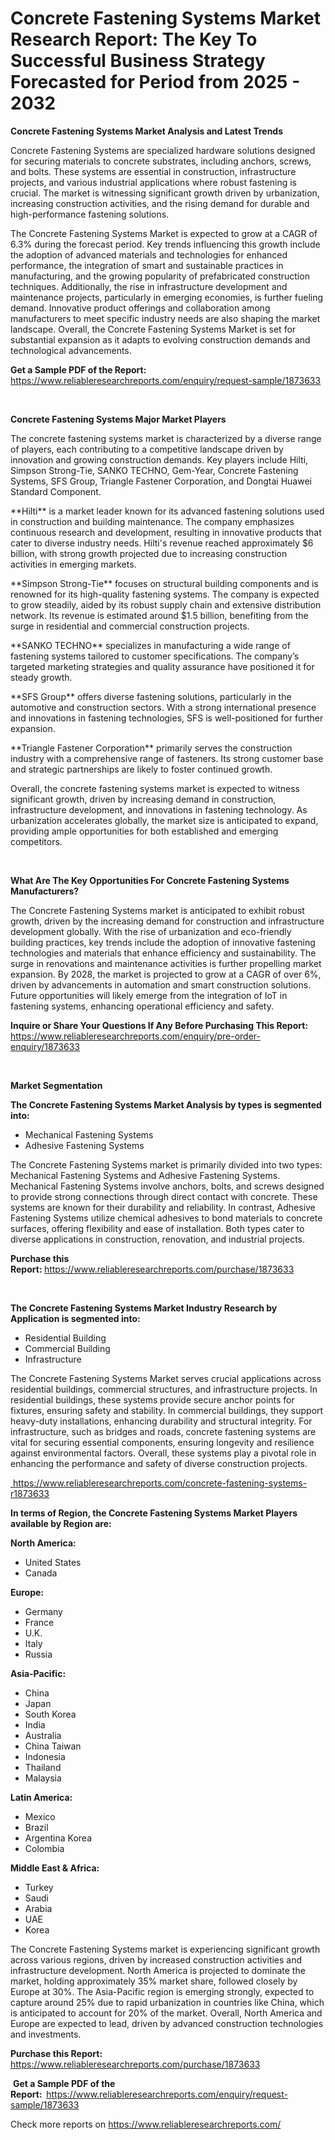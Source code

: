 <p><h1>Concrete Fastening Systems Market Research Report: The Key To Successful Business Strategy Forecasted for Period from 2025 - 2032</h1></p><p><strong>Concrete Fastening Systems Market Analysis and Latest Trends</strong></p>
<p><p>Concrete Fastening Systems are specialized hardware solutions designed for securing materials to concrete substrates, including anchors, screws, and bolts. These systems are essential in construction, infrastructure projects, and various industrial applications where robust fastening is crucial. The market is witnessing significant growth driven by urbanization, increasing construction activities, and the rising demand for durable and high-performance fastening solutions.</p><p>The Concrete Fastening Systems Market is expected to grow at a CAGR of 6.3% during the forecast period. Key trends influencing this growth include the adoption of advanced materials and technologies for enhanced performance, the integration of smart and sustainable practices in manufacturing, and the growing popularity of prefabricated construction techniques. Additionally, the rise in infrastructure development and maintenance projects, particularly in emerging economies, is further fueling demand. Innovative product offerings and collaboration among manufacturers to meet specific industry needs are also shaping the market landscape. Overall, the Concrete Fastening Systems Market is set for substantial expansion as it adapts to evolving construction demands and technological advancements.</p></p>
<p><strong>Get a Sample PDF of the Report:&nbsp;</strong> <a href="https://www.reliableresearchreports.com/enquiry/request-sample/1873633?utm_campaign=3567&utm_medium=2&utm_source=Github&utm_content=ia&utm_term=31032025&utm_id=concrete-fastening-systems">https://www.reliableresearchreports.com/enquiry/request-sample/1873633</a></p>
<p>&nbsp;</p>
<p><strong>Concrete Fastening Systems Major Market Players</strong></p>
<p><p>The concrete fastening systems market is characterized by a diverse range of players, each contributing to a competitive landscape driven by innovation and growing construction demands. Key players include Hilti, Simpson Strong-Tie, SANKO TECHNO, Gem-Year, Concrete Fastening Systems, SFS Group, Triangle Fastener Corporation, and Dongtai Huawei Standard Component.</p><p>**Hilti** is a market leader known for its advanced fastening solutions used in construction and building maintenance. The company emphasizes continuous research and development, resulting in innovative products that cater to diverse industry needs. Hilti's revenue reached approximately $6 billion, with strong growth projected due to increasing construction activities in emerging markets.</p><p>**Simpson Strong-Tie** focuses on structural building components and is renowned for its high-quality fastening systems. The company is expected to grow steadily, aided by its robust supply chain and extensive distribution network. Its revenue is estimated around $1.5 billion, benefiting from the surge in residential and commercial construction projects.</p><p>**SANKO TECHNO** specializes in manufacturing a wide range of fastening systems tailored to customer specifications. The company’s targeted marketing strategies and quality assurance have positioned it for steady growth. </p><p>**SFS Group** offers diverse fastening solutions, particularly in the automotive and construction sectors. With a strong international presence and innovations in fastening technologies, SFS is well-positioned for further expansion.</p><p>**Triangle Fastener Corporation** primarily serves the construction industry with a comprehensive range of fasteners. Its strong customer base and strategic partnerships are likely to foster continued growth.</p><p>Overall, the concrete fastening systems market is expected to witness significant growth, driven by increasing demand in construction, infrastructure development, and innovations in fastening technology. As urbanization accelerates globally, the market size is anticipated to expand, providing ample opportunities for both established and emerging competitors.</p></p>
<p>&nbsp;</p>
<p><strong>What Are The Key Opportunities For Concrete Fastening Systems Manufacturers?</strong></p>
<p><p>The Concrete Fastening Systems market is anticipated to exhibit robust growth, driven by the increasing demand for construction and infrastructure development globally. With the rise of urbanization and eco-friendly building practices, key trends include the adoption of innovative fastening technologies and materials that enhance efficiency and sustainability. The surge in renovations and maintenance activities is further propelling market expansion. By 2028, the market is projected to grow at a CAGR of over 6%, driven by advancements in automation and smart construction solutions. Future opportunities will likely emerge from the integration of IoT in fastening systems, enhancing operational efficiency and safety.</p></p>
<p><strong>Inquire or Share Your Questions If Any Before Purchasing This Report:</strong> <a href="https://www.reliableresearchreports.com/enquiry/pre-order-enquiry/1873633?utm_campaign=3567&utm_medium=2&utm_source=Github&utm_content=ia&utm_term=31032025&utm_id=concrete-fastening-systems">https://www.reliableresearchreports.com/enquiry/pre-order-enquiry/1873633</a></p>
<p>&nbsp;</p>
<p><strong>Market Segmentation</strong></p>
<p><strong>The Concrete Fastening Systems Market Analysis by types is segmented into:</strong></p>
<p><ul><li>Mechanical Fastening Systems</li><li>Adhesive Fastening Systems</li></ul></p>
<p><p>The Concrete Fastening Systems market is primarily divided into two types: Mechanical Fastening Systems and Adhesive Fastening Systems. Mechanical Fastening Systems involve anchors, bolts, and screws designed to provide strong connections through direct contact with concrete. These systems are known for their durability and reliability. In contrast, Adhesive Fastening Systems utilize chemical adhesives to bond materials to concrete surfaces, offering flexibility and ease of installation. Both types cater to diverse applications in construction, renovation, and industrial projects.</p></p>
<p><strong>Purchase this Report:&nbsp;</strong><a href="https://www.reliableresearchreports.com/purchase/1873633?utm_campaign=3567&utm_medium=2&utm_source=Github&utm_content=ia&utm_term=31032025&utm_id=concrete-fastening-systems">https://www.reliableresearchreports.com/purchase/1873633</a></p>
<p>&nbsp;</p>
<p><strong>The Concrete Fastening Systems Market Industry Research by Application is segmented into:</strong></p>
<p><ul><li>Residential Building</li><li>Commercial Building</li><li>Infrastructure</li></ul></p>
<p><p>The Concrete Fastening Systems Market serves crucial applications across residential buildings, commercial structures, and infrastructure projects. In residential buildings, these systems provide secure anchor points for fixtures, ensuring safety and stability. In commercial buildings, they support heavy-duty installations, enhancing durability and structural integrity. For infrastructure, such as bridges and roads, concrete fastening systems are vital for securing essential components, ensuring longevity and resilience against environmental factors. Overall, these systems play a pivotal role in enhancing the performance and safety of diverse construction projects.</p></p>
<p><a href="https://www.reliableresearchreports.com/concrete-fastening-systems-r1873633?utm_campaign=3567&utm_medium=2&utm_source=Github&utm_content=ia&utm_term=31032025&utm_id=concrete-fastening-systems">&nbsp;https://www.reliableresearchreports.com/concrete-fastening-systems-r1873633</a></p>
<p><strong>In terms of Region, the Concrete Fastening Systems Market Players available by Region are:</strong></p>
<p>
    <p> <strong> North America: </strong>
        <ul>
            <li>United States</li>
            <li>Canada</li>
        </ul>
        </p> 
    <p> <strong> Europe: </strong>
        <ul>
            <li>Germany</li>
            <li>France</li>
            <li>U.K.</li>
            <li>Italy</li>
            <li>Russia</li>
        </ul>
        </p> 
    <p> <strong> Asia-Pacific: </strong>
        <ul>
            <li>China</li>
            <li>Japan</li>
            <li>South Korea</li>
            <li>India</li>
            <li>Australia</li>
            <li>China Taiwan</li>
            <li>Indonesia</li>
            <li>Thailand</li>
            <li>Malaysia</li>
        </ul>
        </p> 
    <p> <strong> Latin America: </strong>
        <ul>
            <li>Mexico</li>
            <li>Brazil</li>
            <li>Argentina Korea</li>
            <li>Colombia</li>
        </ul>
        </p> 
    <p> <strong> Middle East & Africa: </strong>
        <ul>
            <li>Turkey</li>
            <li>Saudi</li>
            <li>Arabia</li>
            <li>UAE</li>
            <li>Korea</li>
        </ul>
    </p>
    </p>
<p><p>The Concrete Fastening Systems market is experiencing significant growth across various regions, driven by increased construction activities and infrastructure development. North America is projected to dominate the market, holding approximately 35% market share, followed closely by Europe at 30%. The Asia-Pacific region is emerging strongly, expected to capture around 25% due to rapid urbanization in countries like China, which is anticipated to account for 20% of the market. Overall, North America and Europe are expected to lead, driven by advanced construction technologies and investments.</p></p>
<p><strong>Purchase this Report: </strong><a href="https://www.reliableresearchreports.com/purchase/1873633?utm_campaign=3567&utm_medium=2&utm_source=Github&utm_content=ia&utm_term=31032025&utm_id=concrete-fastening-systems">https://www.reliableresearchreports.com/purchase/1873633</a></p>
<p>&nbsp;<strong>Get a Sample PDF of the Report:&nbsp;&nbsp;</strong><a href="https://www.reliableresearchreports.com/enquiry/request-sample/1873633?utm_campaign=3567&utm_medium=2&utm_source=Github&utm_content=ia&utm_term=31032025&utm_id=concrete-fastening-systems">https://www.reliableresearchreports.com/enquiry/request-sample/1873633</a></p>
<p><strong></strong></p>
<p>Check more reports on <a href="https://www.reliableresearchreports.com/?utm_campaign=3567&utm_medium=2&utm_source=Github&utm_content=ia&utm_term=31032025&utm_id=concrete-fastening-systems">https://www.reliableresearchreports.com/</a></p>